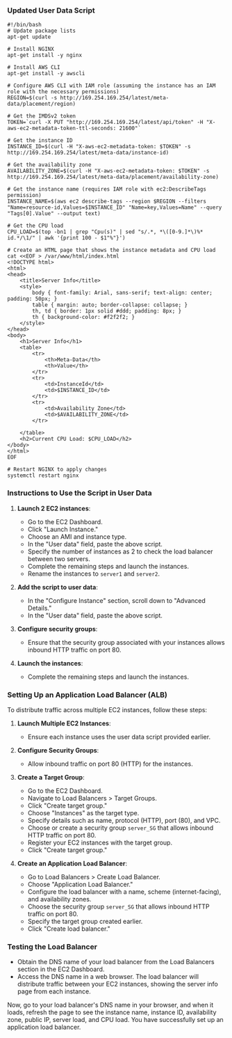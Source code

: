 ### Updated User Data Script

```
#!/bin/bash
# Update package lists
apt-get update

# Install NGINX
apt-get install -y nginx

# Install AWS CLI
apt-get install -y awscli

# Configure AWS CLI with IAM role (assuming the instance has an IAM role with the necessary permissions)
REGION=$(curl -s http://169.254.169.254/latest/meta-data/placement/region)

# Get the IMDSv2 token
TOKEN=`curl -X PUT "http://169.254.169.254/latest/api/token" -H "X-aws-ec2-metadata-token-ttl-seconds: 21600"`

# Get the instance ID
INSTANCE_ID=$(curl -H "X-aws-ec2-metadata-token: $TOKEN" -s http://169.254.169.254/latest/meta-data/instance-id)

# Get the availability zone
AVAILABILITY_ZONE=$(curl -H "X-aws-ec2-metadata-token: $TOKEN" -s http://169.254.169.254/latest/meta-data/placement/availability-zone)

# Get the instance name (requires IAM role with ec2:DescribeTags permission)
INSTANCE_NAME=$(aws ec2 describe-tags --region $REGION --filters "Name=resource-id,Values=$INSTANCE_ID" "Name=key,Values=Name" --query "Tags[0].Value" --output text)

# Get the CPU load
CPU_LOAD=$(top -bn1 | grep "Cpu(s)" | sed "s/.*, *\([0-9.]*\)%* id.*/\1/" | awk '{print 100 - $1"%"}')

# Create an HTML page that shows the instance metadata and CPU load
cat <<EOF > /var/www/html/index.html
<!DOCTYPE html>
<html>
<head>
    <title>Server Info</title>
    <style>
        body { font-family: Arial, sans-serif; text-align: center; padding: 50px; }
        table { margin: auto; border-collapse: collapse; }
        th, td { border: 1px solid #ddd; padding: 8px; }
        th { background-color: #f2f2f2; }
    </style>
</head>
<body>
    <h1>Server Info</h1>
    <table>
        <tr>
            <th>Meta-Data</th>
            <th>Value</th>
        </tr>
        <tr>
            <td>InstanceId</td>
            <td>$INSTANCE_ID</td>
        </tr>
        <tr>
            <td>Availability Zone</td>
            <td>$AVAILABILITY_ZONE</td>
        </tr>
    
    </table>
    <h2>Current CPU Load: $CPU_LOAD</h2>
</body>
</html>
EOF

# Restart NGINX to apply changes
systemctl restart nginx

```

### Instructions to Use the Script in User Data

1. **Launch 2 EC2 instances**:

   - Go to the EC2 Dashboard.
   - Click "Launch Instance."
   - Choose an AMI and instance type.
   - In the "User data" field, paste the above script.
   - Specify the number of instances as 2 to check the load balancer between two servers.
   - Complete the remaining steps and launch the instances.
   - Rename the instances to `server1` and `server2`.

2. **Add the script to user data**:

   - In the "Configure Instance" section, scroll down to "Advanced Details."
   - In the "User data" field, paste the above script.

3. **Configure security groups**:

   - Ensure that the security group associated with your instances allows inbound HTTP traffic on port 80.

4. **Launch the instances**:
   - Complete the remaining steps and launch the instances.

### Setting Up an Application Load Balancer (ALB)

To distribute traffic across multiple EC2 instances, follow these steps:

1. **Launch Multiple EC2 Instances**:

   - Ensure each instance uses the user data script provided earlier.

2. **Configure Security Groups**:

   - Allow inbound traffic on port 80 (HTTP) for the instances.

3. **Create a Target Group**:

   - Go to the EC2 Dashboard.
   - Navigate to Load Balancers > Target Groups.
   - Click "Create target group."
   - Choose "Instances" as the target type.
   - Specify details such as name, protocol (HTTP), port (80), and VPC.
   - Choose or create a security group `server_SG` that allows inbound HTTP traffic on port 80.
   - Register your EC2 instances with the target group.
   - Click "Create target group."

4. **Create an Application Load Balancer**:
   - Go to Load Balancers > Create Load Balancer.
   - Choose "Application Load Balancer."
   - Configure the load balancer with a name, scheme (internet-facing), and availability zones.
   - Choose the security group `server_SG` that allows inbound HTTP traffic on port 80.
   - Specify the target group created earlier.
   - Click "Create load balancer."

### Testing the Load Balancer

- Obtain the DNS name of your load balancer from the Load Balancers section in the EC2 Dashboard.
- Access the DNS name in a web browser. The load balancer will distribute traffic between your EC2 instances, showing the server info page from each instance.

Now, go to your load balancer's DNS name in your browser, and when it loads, refresh the page to see the instance name, instance ID, availability zone, public IP, server load, and CPU load. You have successfully set up an application load balancer.
